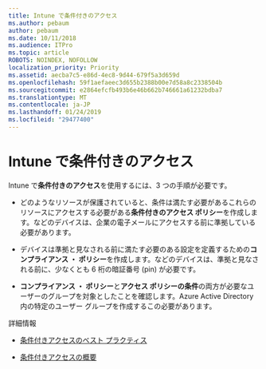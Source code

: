 ```yaml
---
title: Intune で条件付きのアクセス
ms.author: pebaum
author: pebaum
ms.date: 10/11/2018
ms.audience: ITPro
ms.topic: article
ROBOTS: NOINDEX, NOFOLLOW
localization_priority: Priority
ms.assetid: aecba7c5-e86d-4ec8-9d44-679f5a3d659d
ms.openlocfilehash: 59f1aefaeec3d655b2388b00e7d58a8c2338504b
ms.sourcegitcommit: e2864efcfb493b6e46b662b746661a61232bdba7
ms.translationtype: MT
ms.contentlocale: ja-JP
ms.lasthandoff: 01/24/2019
ms.locfileid: "29477400"
---
```

# <a name="conditional-access-with-intune"></a>Intune で条件付きのアクセス

Intune で**条件付きのアクセス**を使用するには、3 つの手順が必要です。 
  
- どのようなリソースが保護されていると、条件は満たす必要があるこれらのリソースにアクセスする必要がある**条件付きのアクセス ポリシー**を作成します。などのデバイスは、企業の電子メールにアクセスする前に準拠している必要があります。 
    
- デバイスは準拠と見なされる前に満たす必要のある設定を定義するための**コンプライアンス ・ ポリシー**を作成します。などのデバイスは、準拠と見なされる前に、少なくとも 6 桁の暗証番号 (pin) が必要です。 
    
- **コンプライアンス ・ ポリシー**と**アクセス ポリシーの条件**の両方が必要なユーザーのグループを対象としたことを確認します。Azure Active Directory 内の特定のユーザー グループを作成するこの必要があります。 
    
詳細情報
  
- [条件付きアクセスのベスト プラクティス](https://docs.microsoft.com/en-us/azure/active-directory/conditional-access/best-practices)
    
- [条件付きアクセスの概要](https://docs.microsoft.com/en-us/azure/active-directory/active-directory-conditional-access-azure-portal-get-started)
    

